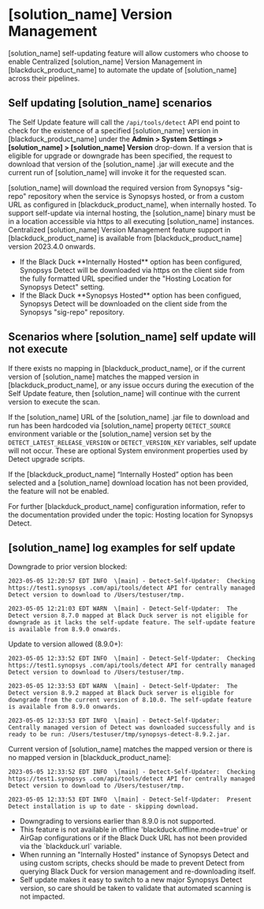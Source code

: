 # [solution_name] Version Management

[solution_name] self-updating feature will allow customers who choose to enable Centralized [solution_name] Version Management in [blackduck_product_name] to automate the update of [solution_name] across their pipelines.

## Self updating [solution_name] scenarios

The Self Update feature will call the `/api/tools/detect` API end point to check for the existence of a specified [solution_name] version in [blackduck_product_name] under the **Admin > System Settings > [solution_name] > [solution_name] Version** drop-down. If a version that is eligible for upgrade or downgrade has been specified, the request to download that version of the [solution_name] .jar will execute and the current run of [solution_name] will invoke it for the requested scan. 

[solution_name] will download the required version from Synopsys "sig-repo" repository when the service is Synopsys hosted, or from a custom URL as configured in [blackduck_product_name], when internally hosted. To support self-update via internal hosting, the [solution_name] binary must be in a location accessible via https to all executing [solution_name] instances.   
Centralized [solution_name] Version Management feature support in [blackduck_product_name] is available from [blackduck_product_name] version 2023.4.0 onwards.

<!-- Variables do not resolve when in a note format hence the hardcoding below -->
<note type="information">
<ul>
<li>
If the Black Duck **Internally Hosted** option has been configured, Synopsys Detect will be downloaded via https on the client side from the fully formatted URL specified under the "Hosting Location for Synopsys Detect" setting.
<li>
If the Black Duck **Synopsys Hosted** option has been configued, Synopsys Detect will be downloaded on the client side from the Synopsys "sig-repo" repository.
</li>
</ul>
</note>

## Scenarios where [solution_name] self update will not execute

If there exists no mapping in [blackduck_product_name], or if the current version of [solution_name] matches the mapped version in [blackduck_product_name], or any issue occurs during the execution of the Self Update feature, then [solution_name] will continue with the current version to execute the scan.

If the [solution_name] URL of the [solution_name] .jar file to download and run has been hardcoded via [solution_name] property `DETECT_SOURCE` environment variable or the [solution_name] version set by the `DETECT_LATEST_RELEASE_VERSION` or `DETECT_VERSION_KEY` variables, self update will not occur. These are optional System environment properties used by Detect upgrade scripts.

If the [blackduck_product_name] “Internally Hosted” option has been selected and a [solution_name] download location has not been provided, the feature will not be enabled.

For further [blackduck_product_name] configuration information, refer to the documentation provided under the topic:
<xref href="DetectLocation.dita" scope="peer"> Hosting location for Synopsys Detect.
<data name="facets" value="pubname=bd-hub"/>

## [solution_name] log examples for self update

Downgrade to prior version blocked:  

``` 
2023-05-05 12:20:57 EDT INFO  \[main] - Detect-Self-Updater:  Checking https://test1.synopsys‎ .com/api/tools/detect API for centrally managed Detect version to download to /Users/testuser/tmp.   

2023-05-05 12:21:03 EDT WARN  \[main] - Detect-Self-Updater:  The Detect version 8.7.0 mapped at Black Duck server is not eligible for downgrade as it lacks the self-update feature. The self-update feature is available from 8.9.0 onwards.
```

Update to version allowed (8.9.0+):   

```
2023-05-05 12:33:52 EDT INFO  \[main] - Detect-Self-Updater:  Checking https://test1.synopsys‎ .com/api/tools/detect API for centrally managed Detect version to download to /Users/testuser/tmp.  

2023-05-05 12:33:53 EDT WARN  \[main] - Detect-Self-Updater:  The Detect version 8.9.2 mapped at Black Duck server is eligible for downgrade from the current version of 8.10.0. The self-update feature is available from 8.9.0 onwards.

2023-05-05 12:33:53 EDT INFO  \[main] - Detect-Self-Updater:  Centrally managed version of Detect was downloaded successfully and is ready to be run: /Users/testuser/tmp/synopsys-detect-8.9.2.jar.
```

Current version of [solution_name] matches the mapped version or there is no mapped version in [blackduck_product_name]:   

```
2023-05-05 12:33:52 EDT INFO  \[main] - Detect-Self-Updater:  Checking https://test1.synopsys‎ .com/api/tools/detect API for centrally managed Detect version to download to /Users/testuser/tmp.  

2023-05-05 12:33:53 EDT INFO  \[main] - Detect-Self-Updater:  Present Detect installation is up to date - skipping download.
```
<!-- Variables do not resolve when in a note format hence the hardcoding below -->
<note type="important">
<ul>
<li>
Downgrading to versions earlier than 8.9.0 is not supported. 
</li>
<li>  
This feature is not available in offline 'blackduck.offline.mode=true' or AirGap configurations or if the Black Duck URL has not been provided via the `blackduck.url` variable.
<li>
When running an "Internally Hosted" instance of Synopsys Detect and using custom scripts, checks should be made to prevent Detect from querying Black Duck for version management and re-downloading itself.
<li>
Self update makes it easy to switch to a new major Synopsys Detect version, so care should be taken to validate that automated scanning is not impacted.
</li>
</ul>
</note>

